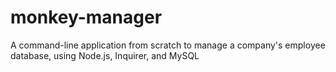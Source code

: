 # monkey-manager
A command-line application from scratch to manage a company's employee database, using Node.js, Inquirer, and MySQL
